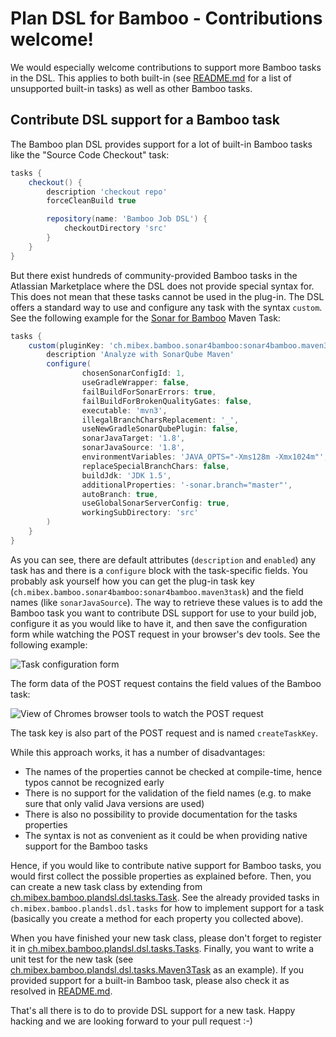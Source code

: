 # Plan DSL for Bamboo - Contributions welcome!
We would especially welcome contributions to support more Bamboo tasks in the DSL. This applies to both built-in 
(see [README.md](README.md) for a list of unsupported built-in tasks) as well as other Bamboo tasks.

## Contribute DSL support for a Bamboo task
The Bamboo plan DSL provides support for a lot of built-in Bamboo tasks like the "Source Code Checkout" task:

```groovy
tasks {
    checkout() {
        description 'checkout repo'
        forceCleanBuild true

        repository(name: 'Bamboo Job DSL') {
            checkoutDirectory 'src'
        }
    }
}
```

But there exist hundreds of community-provided Bamboo tasks in the Atlassian Marketplace where the DSL does not provide
special syntax for. This does not mean that these tasks cannot be used in the plug-in. The DSL offers a standard way to 
use and configure any task with the syntax `custom`. See the following example for the 
[Sonar for Bamboo](https://marketplace.atlassian.com/plugins/ch.mibex.bamboo.sonar4bamboo/server/overview) Maven Task:

```groovy
tasks {
    custom(pluginKey: 'ch.mibex.bamboo.sonar4bamboo:sonar4bamboo.maven3task') {
        description 'Analyze with SonarQube Maven'
        configure(
                chosenSonarConfigId: 1,
                useGradleWrapper: false,
                failBuildForSonarErrors: true,
                failBuildForBrokenQualityGates: false,
                executable: 'mvn3',
                illegalBranchCharsReplacement: '_',
                useNewGradleSonarQubePlugin: false,
                sonarJavaTarget: '1.8',
                sonarJavaSource: '1.8',
                environmentVariables: 'JAVA_OPTS="-Xms128m -Xmx1024m"',
                replaceSpecialBranchChars: false,
                buildJdk: 'JDK 1.5',
                additionalProperties: '-sonar.branch="master"',
                autoBranch: true,
                useGlobalSonarServerConfig: true,
                workingSubDirectory: 'src'
        )
    }
}
``` 

As you can see, there are default attributes (`description` and `enabled`) any task has and there is a `configure` block
with the task-specific fields. You probably ask yourself how you can get the plug-in task key 
(`ch.mibex.bamboo.sonar4bamboo:sonar4bamboo.maven3task`) and the field names (like `sonarJavaSource`). The way to 
retrieve these values is to add the Bamboo task you want to contribute DSL support for use to your build job, configure
it as you would like to have it, and then save the configuration form while watching the POST request in your
 browser's dev tools. See the following example:

![Task configuration form](https://raw.githubusercontent.com/mibexsoftware/bamboo-plan-dsl-plugin/master/doc/images/task-config-ui.png)

The form data of the POST request contains the field values of the Bamboo task:

![View of Chromes browser tools to watch the POST request](https://raw.githubusercontent.com/mibexsoftware/bamboo-plan-dsl-plugin/master/doc/images/task-config-formdata.png)

The task key is also part of the POST request and is named `createTaskKey`. 

While this approach works, it has a number of disadvantages: 

* The names of the properties cannot be checked at compile-time, hence typos cannot be recognized early
* There is no support for the validation of the field names (e.g. to make sure that only valid Java versions are used)
* There is also no possibility to provide documentation for the tasks properties
* The syntax is not as convenient as it could be when providing native support for the Bamboo tasks
 
Hence, if you would like to contribute native support for Bamboo tasks, you would first collect the possible properties
as explained before. Then, you can create a new task class by extending from 
[ch.mibex.bamboo.plandsl.dsl.tasks.Task](src/main/groovy/ch/mibex/bamboo/plandsl/dsl/tasks/Task.groovy).
See the already provided tasks in `ch.mibex.bamboo.plandsl.dsl.tasks` for how to implement support for a task (basically
you create a method for each property you collected above).
 
When you have finished your new task class, please don't forget to register it in 
[ch.mibex.bamboo.plandsl.dsl.tasks.Tasks](src/main/groovy/ch/mibex/bamboo/plandsl/dsl/tasks/Tasks.groovy).
Finally, you want to write a unit test for the new task (see 
[ch.mibex.bamboo.plandsl.dsl.tasks.Maven3Task](src/test/groovy/ch/mibex/bamboo/plandsl/dsl/tasks/Maven3TaskSpec.groovy)
as an example). If you provided support for a built-in Bamboo task, please also check it as resolved in 
[README.md](README.md).

That's all there is to do to provide DSL support for a new task. Happy hacking and we are looking forward to your 
pull request :-)
